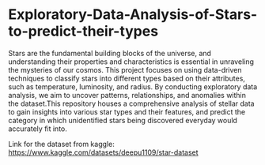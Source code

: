 # Exploratory-Data-Analysis-of-Stars-to-predict-their-types
Stars are the fundamental building blocks of the universe, and understanding their properties and characteristics is essential in unraveling the mysteries of our cosmos. This project focuses on using data-driven techniques to classify stars into different types based on their attributes, such as temperature, luminosity, and radius. By conducting exploratory data analysis, we aim to uncover patterns, relationships, and anomalies within the dataset.This repository houses a comprehensive analysis of stellar data to gain insights into various star types and their features, and predict the category in which unidentified stars being discovered everyday would accurately fit into.

Link for the dataset from kaggle: https://www.kaggle.com/datasets/deepu1109/star-dataset
